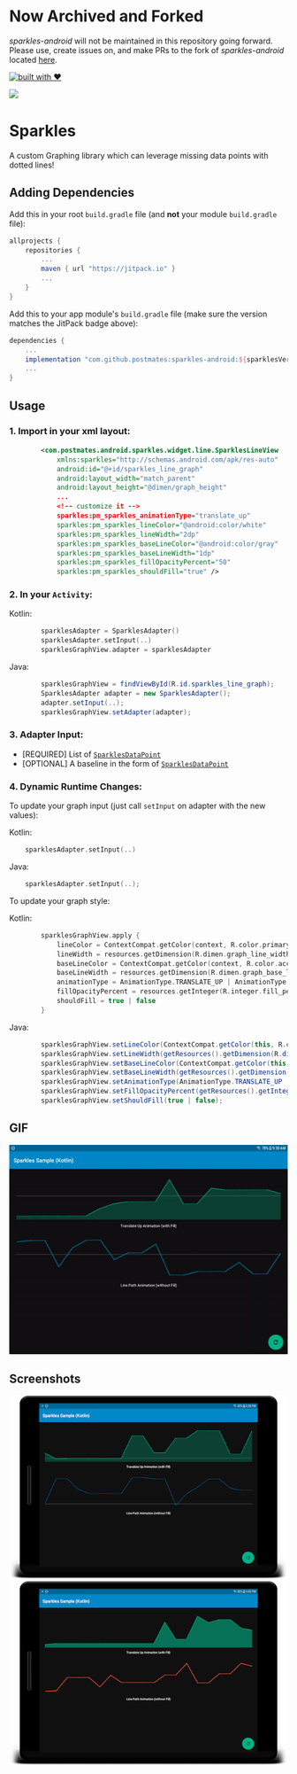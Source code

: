 # Now Archived and Forked
_sparkles-android_ will not be maintained in this repository going forward. Please use, create issues on, and make PRs to the fork of _sparkles-android_ located [here](https://github.com/preraktrivedi/sparkles-android).


[![built with ♥](https://forthebadge.com/images/badges/built-with-love.svg)](https://postmates.com)

[![](https://jitpack.io/v/postmates/sparkles-android.svg)](https://jitpack.io/#postmates/sparkles-android) 


# Sparkles

A custom Graphing library which can leverage missing data points with dotted lines!

## Adding Dependencies


Add this in your root `build.gradle` file (and **not** your module `build.gradle` file):

```gradle
allprojects {
	repositories {
		...
		maven { url "https://jitpack.io" }
		...
	}
}
```

Add this to your app module's `build.gradle` file (make sure the version matches the JitPack badge above):

```gradle
dependencies {
	...
	implementation "com.github.postmates:sparkles-android:${sparklesVersion}"
	...
}
```


## Usage

### 1. Import in your xml layout:

```xml
        <com.postmates.android.sparkles.widget.line.SparklesLineView
            xmlns:sparkles="http://schemas.android.com/apk/res-auto"                                                         
            android:id="@+id/sparkles_line_graph"
            android:layout_width="match_parent"
            android:layout_height="@dimen/graph_height"
            ...  
            <!-- customize it -->                                                       
            sparkles:pm_sparkles_animationType="translate_up"
            sparkles:pm_sparkles_lineColor="@android:color/white"
            sparkles:pm_sparkles_lineWidth="2dp"
            sparkles:pm_sparkles_baseLineColor="@android:color/gray"
            sparkles:pm_sparkles_baseLineWidth="1dp"
            sparkles:pm_sparkles_fillOpacityPercent="50"
            sparkles:pm_sparkles_shouldFill="true" />
```

### 2. In your `Activity`:

Kotlin: 

```kotlin
        sparklesAdapter = SparklesAdapter()
        sparklesAdapter.setInput(..)
        sparklesGraphView.adapter = sparklesAdapter
```

Java: 

```java
        sparklesGraphView = findViewById(R.id.sparkles_line_graph);
        SparklesAdapter adapter = new SparklesAdapter();
        adapter.setInput(..);
        sparklesGraphView.setAdapter(adapter);
```

### 3. Adapter Input: 

- [REQUIRED] List of [`SparklesDataPoint`](https://github.com/postmates/sparkles-android/blob/master/sparkles/src/main/java/com/postmates/android/sparkles/model/SparklesDataPoint.kt) 
- [OPTIONAL] A baseline in the form of [`SparklesDataPoint`](https://github.com/postmates/sparkles-android/blob/master/sparkles/src/main/java/com/postmates/android/sparkles/model/SparklesDataPoint.kt) 

### 4. Dynamic Runtime Changes:

To update your graph input (just call `setInput` on adapter with the new values):

Kotlin: 

``` kotlin
    sparklesAdapter.setInput(..)
```

Java: 

``` kotlin
    sparklesAdapter.setInput(..);
```

To update your graph style:

Kotlin: 

``` kotlin
        sparklesGraphView.apply {
            lineColor = ContextCompat.getColor(context, R.color.primary)
            lineWidth = resources.getDimension(R.dimen.graph_line_width)
            baseLineColor = ContextCompat.getColor(context, R.color.accent)
            baseLineWidth = resources.getDimension(R.dimen.graph_base_line_width)
            animationType = AnimationType.TRANSLATE_UP | AnimationType.LINE_PATH
            fillOpacityPercent = resources.getInteger(R.integer.fill_percent)
            shouldFill = true | false
        }
```

Java: 

``` java
        sparklesGraphView.setLineColor(ContextCompat.getColor(this, R.color.primary));
        sparklesGraphView.setLineWidth(getResources().getDimension(R.dimen.graph_line_width));
        sparklesGraphView.setBaseLineColor(ContextCompat.getColor(this, R.color.accent));
        sparklesGraphView.setBaseLineWidth(getResources().getDimension(R.dimen.graph_base_line_width));
        sparklesGraphView.setAnimationType(AnimationType.TRANSLATE_UP | AnimationType.LINE_PATH);
        sparklesGraphView.setFillOpacityPercent(getResources().getInteger(R.integer.fill_percent));
        sparklesGraphView.setShouldFill(true | false);
```


## GIF

![Demo GIF](./docs/sparkles-sample.gif)

## Screenshots

![Screenshot 1](./docs/sparkles-1.png)
![Screenshot 2](./docs/sparkles-2.png)
